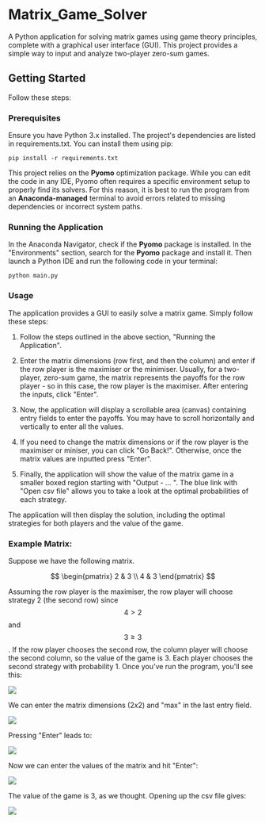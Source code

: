 # Matrix_Game_Solver
A Python application for solving matrix games using game theory principles, complete with a graphical user interface (GUI). 
This project provides a simple way to input and analyze two-player zero-sum games.

## Getting Started
Follow these steps:

### Prerequisites
Ensure you have Python 3.x installed. The project's dependencies are listed in requirements.txt. You can install them using pip:

```pip install -r requirements.txt```

This project relies on the **Pyomo** optimization package. While you can edit the code in any IDE, Pyomo often requires a specific environment setup to properly find its solvers. 
For this reason, it is best to run the program from an **Anaconda-managed** terminal to avoid errors related to missing dependencies or incorrect system paths.

### Running the Application
In the Anaconda Navigator, check if the **Pyomo** package is installed. In the "Environments" section, search for the **Pyomo** package and install it. Then launch a Python IDE and run the following code in your terminal: 

```python main.py```

### Usage
The application provides a GUI to easily solve a matrix game. Simply follow these steps:

1. Follow the steps outlined in the above section, "Running the Application". 

2. Enter the matrix dimensions (row first, and then the column) and enter if the row player is the maximiser or the minimiser.
   Usually, for a two-player, zero-sum game, the matrix represents the payoffs for the row player - so in this case, the row player is the maximiser.
   After entering the inputs, click "Enter".

3. Now, the application will display a scrollable area (canvas) containing entry fields to enter the payoffs.
   You may have to scroll horizontally and vertically to enter all the values.

4. If you need to change the matrix dimensions or if the row player is the maximiser or miniser, you can click "Go Back!".
   Otherwise, once the matrix values are inputted press "Enter".

5. Finally, the application will show the value of the matrix game in a smaller boxed region starting with "Output - ... ".
   The blue link with "Open csv file" allows you to take a look at the optimal probabilities of each strategy. 
   
The application will then display the solution, including the optimal strategies for both players and the value of the game.

### Example Matrix:
Suppose we have the following matrix. 

$$ 
\begin{pmatrix}
2 & 3 \\
4 & 3
\end{pmatrix} $$

Assuming the row player is the maximiser, the row player will choose strategy 2 (the second row) since $$ 4 > 2 $$ and $$ 3 \geq 3 $$. If the row player chooses the second row, the column player will choose the second column, so the value of the game is $3$. Each player chooses the second strategy with probability 1. Once you've run the program, you'll see this: 

![](screenshots/input_panel_1_none.png)

We can enter the matrix dimensions ($2 x 2$) and "max" in the last entry field. 

![](screenshots/input_panel_1_filled.png)

Pressing "Enter" leads to:

![](screenshots/input_panel_2_filled.png)

Now we can enter the values of the matrix and hit "Enter":

![](screenshots/results_panel.png)

The value of the game is $3$, as we thought. Opening up the csv file gives:

![](screenshots/csv.png)
